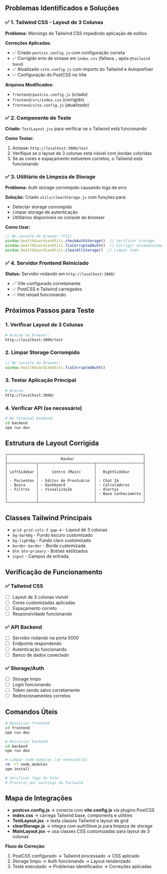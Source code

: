 ## Problemas Identificados e Soluções

### ✅ 1. Tailwind CSS - Layout de 3 Colunas

**Problema:** Warnings do Tailwind CSS impedindo aplicação de estilos

**Correções Aplicadas:**
- ✅ Criado `postcss.config.js` com configuração correta
- ✅ Corrigido erro de sintaxe em `index.css` (faltava `;` após `@tailwind base`)
- ✅ Atualizado `vite.config.js` com imports do Tailwind e Autoprefixer
- ✅ Configuração do PostCSS no Vite

**Arquivos Modificados:**
- `frontend/postcss.config.js` (criado)
- `frontend/src/index.css` (corrigido)
- `frontend/vite.config.js` (atualizado)

### ✅ 2. Componente de Teste

**Criado:** `TestLayout.jsx` para verificar se o Tailwind está funcionando

**Como Testar:**
1. Acesse: `http://localhost:3000/test`
2. Verifique se o layout de 3 colunas está visível com bordas coloridas
3. Se as cores e espaçamento estiverem corretos, o Tailwind está funcionando

### ✅ 3. Utilitário de Limpeza de Storage

**Problema:** Auth storage corrompido causando logs de erro

**Solução:** Criado `utils/clearStorage.js` com funções para:
- Detectar storage corrompido
- Limpar storage de autenticação
- Utilitários disponíveis no console do browser

**Como Usar:**
```javascript
// No console do browser (F12)
window.healthGuardianUtils.checkAuthStorage()  // Verificar storage
window.healthGuardianUtils.fixCorruptedAuth()  // Corrigir automaticamente
window.healthGuardianUtils.clearAllStorage()  // Limpar tudo
```

### ✅ 4. Servidor Frontend Reiniciado

**Status:** Servidor rodando em `http://localhost:3000/`
- ✅ Vite configurado corretamente
- ✅ PostCSS e Tailwind carregados
- ✅ Hot reload funcionando

## Próximos Passos para Teste

### 1. Verificar Layout de 3 Colunas
```bash
# Acesse no browser:
http://localhost:3000/test
```

### 2. Limpar Storage Corrompido
```javascript
// No console do browser:
window.healthGuardianUtils.fixCorruptedAuth()
```

### 3. Testar Aplicação Principal
```bash
# Acesse:
http://localhost:3000/
```

### 4. Verificar API (se necessário)
```bash
# No terminal backend:
cd backend
npm run dev
```

## Estrutura de Layout Corrigida

```
┌─────────────────────────────────────────────────────────────┐
│                        Navbar                               │
├─────────────┬─────────────────────────┬─────────────────────┤
│             │                         │                     │
│ LeftSidebar │      Centro (Main)      │   RightSidebar      │
│             │                         │                     │
│ - Pacientes │ - Editor de Prontuário  │ - Chat IA           │
│ - Busca     │ - Dashboard             │ - Calculadoras      │
│ - Filtros   │ - Visualização          │ - Alertas           │
│             │                         │ - Base Conhecimento │
│             │                         │                     │
└─────────────┴─────────────────────────┴─────────────────────┘
```

## Classes Tailwind Principais

- `grid grid-cols-3 gap-4` - Layout de 3 colunas
- `bg-darkBg` - Fundo escuro customizado
- `bg-lightBg` - Fundo claro customizado
- `border-border` - Borda customizada
- `btn btn-primary` - Botões estilizados
- `input` - Campos de entrada

## Verificação de Funcionamento

### ✅ Tailwind CSS
- [ ] Layout de 3 colunas visível
- [ ] Cores customizadas aplicadas
- [ ] Espaçamento correto
- [ ] Responsividade funcionando

### ✅ API Backend
- [ ] Servidor rodando na porta 5000
- [ ] Endpoints respondendo
- [ ] Autenticação funcionando
- [ ] Banco de dados conectado

### ✅ Storage/Auth
- [ ] Storage limpo
- [ ] Login funcionando
- [ ] Token sendo salvo corretamente
- [ ] Redirecionamentos corretos

## Comandos Úteis

```bash
# Reiniciar frontend
cd frontend
npm run dev

# Reiniciar backend
cd backend
npm run dev

# Limpar node_modules (se necessário)
rm -rf node_modules
npm install

# Verificar logs do Vite
# Procurar por warnings do Tailwind
```

## Mapa de Integrações

- **postcss.config.js** → conecta com **vite.config.js** via plugins PostCSS
- **index.css** → carrega Tailwind base, components e utilities
- **TestLayout.jsx** → testa classes Tailwind e layout de grid
- **clearStorage.js** → integra com authStore.js para limpeza de storage
- **MainLayout.jsx** → usa classes CSS customizadas para layout de 3 colunas

**Fluxo de Correção:**
1. PostCSS configurado → Tailwind processado → CSS aplicado
2. Storage limpo → Auth funcionando → Layout renderizado
3. Teste executado → Problemas identificados → Correções aplicadas